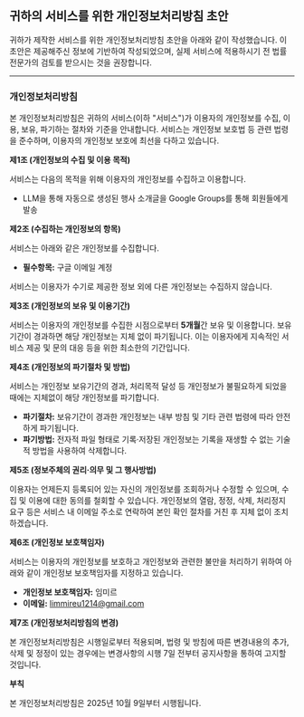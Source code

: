 ## 귀하의 서비스를 위한 개인정보처리방침 초안

귀하가 제작한 서비스를 위한 개인정보처리방침 초안을 아래와 같이 작성했습니다. 이 초안은 제공해주신 정보에 기반하여 작성되었으며, 실제 서비스에 적용하시기 전 법률 전문가의 검토를 받으시는 것을 권장합니다.

***

### **개인정보처리방침**

본 개인정보처리방침은 귀하의 서비스(이하 "서비스")가 이용자의 개인정보를 수집, 이용, 보유, 파기하는 절차와 기준을 안내합니다. 서비스는 개인정보 보호법 등 관련 법령을 준수하며, 이용자의 개인정보 보호에 최선을 다하고 있습니다.

**제1조 (개인정보의 수집 및 이용 목적)**

서비스는 다음의 목적을 위해 이용자의 개인정보를 수집하고 이용합니다.

*   LLM을 통해 자동으로 생성된 행사 소개글을 Google Groups를 통해 회원들에게 발송

**제2조 (수집하는 개인정보의 항목)**

서비스는 아래와 같은 개인정보를 수집합니다.

*   **필수항목:** 구글 이메일 계정

서비스는 이용자가 수기로 제공한 정보 외에 다른 개인정보는 수집하지 않습니다.

**제3조 (개인정보의 보유 및 이용기간)**

서비스는 이용자의 개인정보를 수집한 시점으로부터 **5개월**간 보유 및 이용합니다. 보유 기간이 경과하면 해당 개인정보는 지체 없이 파기됩니다. 이는 이용자에게 지속적인 서비스 제공 및 문의 대응 등을 위한 최소한의 기간입니다.

**제4조 (개인정보의 파기절차 및 방법)**

서비스는 개인정보 보유기간의 경과, 처리목적 달성 등 개인정보가 불필요하게 되었을 때에는 지체없이 해당 개인정보를 파기합니다.

*   **파기절차:** 보유기간이 경과한 개인정보는 내부 방침 및 기타 관련 법령에 따라 안전하게 파기됩니다.
*   **파기방법:** 전자적 파일 형태로 기록·저장된 개인정보는 기록을 재생할 수 없는 기술적 방법을 사용하여 삭제합니다.

**제5조 (정보주체의 권리·의무 및 그 행사방법)**

이용자는 언제든지 등록되어 있는 자신의 개인정보를 조회하거나 수정할 수 있으며, 수집 및 이용에 대한 동의를 철회할 수 있습니다. 개인정보의 열람, 정정, 삭제, 처리정지 요구 등은 서비스 내 이메일 주소로 연락하여 본인 확인 절차를 거친 후 지체 없이 조치하겠습니다.

**제6조 (개인정보 보호책임자)**

서비스는 이용자의 개인정보를 보호하고 개인정보와 관련한 불만을 처리하기 위하여 아래와 같이 개인정보 보호책임자를 지정하고 있습니다.

*   **개인정보 보호책임자:** 임미르
*   **이메일:** limmireu1214@gmail.com

**제7조 (개인정보처리방침의 변경)**

본 개인정보처리방침은 시행일로부터 적용되며, 법령 및 방침에 따른 변경내용의 추가, 삭제 및 정정이 있는 경우에는 변경사항의 시행 7일 전부터 공지사항을 통하여 고지할 것입니다.

**부칙**

본 개인정보처리방침은 2025년 10월 9일부터 시행됩니다.
